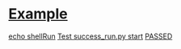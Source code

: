 # [Example](- "cli")

[echo shellRun](- "#name")
[Test success_run.py start](- "print(#TEXT)")
[](- "shell_out=run_shell(#name)")
[](- "print(shell_out)")
[PASSED](- "print( 'Test success_run.py '+#TEXT )")
